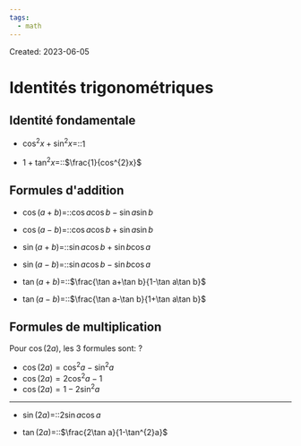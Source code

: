 ```yaml
---
tags:
  - math
---
```

Created: 2023-06-05

# Identités trigonométriques
## Identité fondamentale
- $\cos^{2}x+\sin^{2}x=$::$1$
<!--SR:!2023-10-02,15,286-->

- $1+\tan^{2}x=$::$\frac{1}{cos^{2}x}$
<!--SR:!2023-10-02,4,186-->

## Formules d'addition
- $\cos(a+b)=$::$\cos a\cos b-\sin a\sin b$
<!--SR:!2023-09-29,1,150-->

- $\cos(a-b)=$::$\cos a\cos b+\sin a\sin b$
<!--SR:!2023-11-16,51,286-->

- $\sin(a+b)=$::$\sin a\cos b+\sin b\cos a$
<!--SR:!2023-10-02,6,230-->

- $\sin(a-b)=$::$\sin a\cos b-\sin b\cos a$
<!--SR:!2023-11-07,42,246-->

- $\tan(a+b)=$::$\frac{\tan a+\tan b}{1-\tan a\tan b}$
<!--SR:!2023-10-23,27,246-->

- $\tan(a-b)=$::$\frac{\tan a-\tan b}{1+\tan a\tan b}$
<!--SR:!2023-10-20,24,266-->

## Formules de multiplication
Pour $\cos(2a)$, les 3 formules sont:
?
- $\cos(2a)=\cos^{2}a-\sin^{2}a$
- $\cos(2a)=2\cos^{2}a-1$
- $\cos(2a)=1-2\sin^{2}a$
<!--SR:!2023-10-02,4,206-->


---
- $\sin(2a)=$::$2\sin a\cos a$
<!--SR:!2023-10-13,17,226-->

- $\tan(2a)=$::$\frac{2\tan a}{1-\tan^{2}a}$
<!--SR:!2023-10-02,4,186-->


